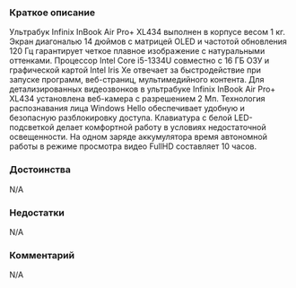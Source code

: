 ### **Краткое описание**
Ультрабук Infinix InBook Air Pro+ XL434 выполнен в корпусе весом 1 кг. Экран диагональю 14 дюймов с матрицей OLED и частотой обновления 120 Гц гарантирует четкое плавное изображение с натуральными оттенками. Процессор Intel Core i5-1334U совместно с 16 ГБ ОЗУ и графической картой Intel Iris Xe отвечает за быстродействие при запуске программ, веб-страниц, мультимедийного контента.  Для детализированных видеозвонков в ультрабуке Infinix InBook Air Pro+ XL434 установлена веб-камера с разрешением 2 Мп. Технология распознавания лица Windows Hello обеспечивает удобную и безопасную разблокировку доступа. Клавиатура с белой LED-подсветкой делает комфортной работу в условиях недостаточной освещенности. На одном заряде аккумулятора время автономной работы в режиме просмотра видео FullHD составляет 10 часов.

### **Достоинства**
N/A

### **Недостатки**
N/A

### **Комментарий**
N/A
